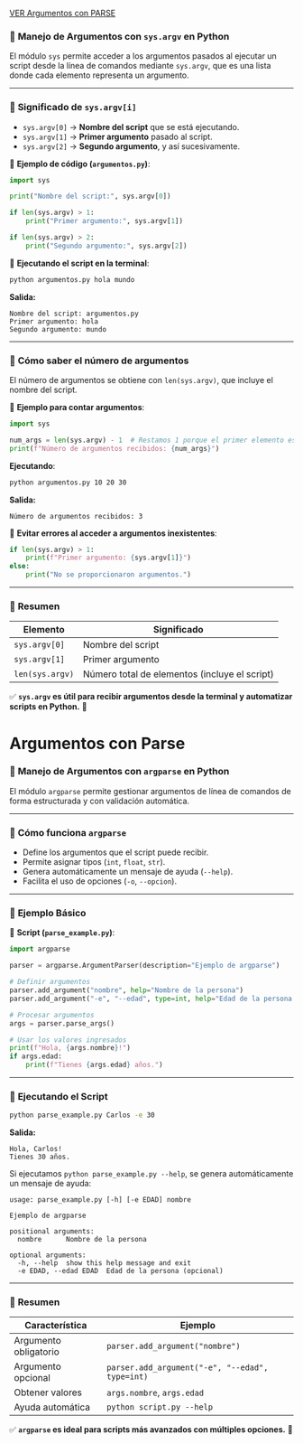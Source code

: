 [VER Argumentos con PARSE](#argumentos-con-parse)

### 📌 **Manejo de Argumentos con `sys.argv` en Python**

El módulo `sys` permite acceder a los argumentos pasados al ejecutar un script desde la línea de comandos mediante `sys.argv`, que es una lista donde cada elemento representa un argumento.

---

### 🔹 **Significado de `sys.argv[i]`**
- `sys.argv[0]` → **Nombre del script** que se está ejecutando.
- `sys.argv[1]` → **Primer argumento** pasado al script.
- `sys.argv[2]` → **Segundo argumento**, y así sucesivamente.

📌 **Ejemplo de código (`argumentos.py`)**:
```python
import sys

print("Nombre del script:", sys.argv[0])

if len(sys.argv) > 1:
    print("Primer argumento:", sys.argv[1])

if len(sys.argv) > 2:
    print("Segundo argumento:", sys.argv[2])
```

📌 **Ejecutando el script en la terminal**:
```sh
python argumentos.py hola mundo
```
**Salida:**
```
Nombre del script: argumentos.py
Primer argumento: hola
Segundo argumento: mundo
```

---

### 🔹 **Cómo saber el número de argumentos**
El número de argumentos se obtiene con `len(sys.argv)`, que incluye el nombre del script.

📌 **Ejemplo para contar argumentos**:
```python
import sys

num_args = len(sys.argv) - 1  # Restamos 1 porque el primer elemento es el script
print(f"Número de argumentos recibidos: {num_args}")
```
**Ejecutando**:
```sh
python argumentos.py 10 20 30
```
**Salida:**
```
Número de argumentos recibidos: 3
```

📌 **Evitar errores al acceder a argumentos inexistentes**:
```python
if len(sys.argv) > 1:
    print(f"Primer argumento: {sys.argv[1]}")
else:
    print("No se proporcionaron argumentos.")
```

---

### 🔹 **Resumen**
| **Elemento** | **Significado** |
|-------------|----------------|
| `sys.argv[0]` | Nombre del script |
| `sys.argv[1]` | Primer argumento |
| `len(sys.argv)` | Número total de elementos (incluye el script) |

✅ **`sys.argv` es útil para recibir argumentos desde la terminal y automatizar scripts en Python.** 🚀

# Argumentos con Parse

### 📌 **Manejo de Argumentos con `argparse` en Python**  

El módulo `argparse` permite gestionar argumentos de línea de comandos de forma estructurada y con validación automática.

---

### 🔹 **Cómo funciona `argparse`**
- Define los argumentos que el script puede recibir.
- Permite asignar tipos (`int`, `float`, `str`).
- Genera automáticamente un mensaje de ayuda (`--help`).
- Facilita el uso de opciones (`-o`, `--opcion`).

---

### 🔹 **Ejemplo Básico**  
📌 **Script (`parse_example.py`)**:
```python
import argparse

parser = argparse.ArgumentParser(description="Ejemplo de argparse")

# Definir argumentos
parser.add_argument("nombre", help="Nombre de la persona")
parser.add_argument("-e", "--edad", type=int, help="Edad de la persona (opcional)")

# Procesar argumentos
args = parser.parse_args()

# Usar los valores ingresados
print(f"Hola, {args.nombre}!")
if args.edad:
    print(f"Tienes {args.edad} años.")
```

---

### 🔹 **Ejecutando el Script**
```sh
python parse_example.py Carlos -e 30
```
**Salida:**
```
Hola, Carlos!
Tienes 30 años.
```

Si ejecutamos `python parse_example.py --help`, se genera automáticamente un mensaje de ayuda:
```
usage: parse_example.py [-h] [-e EDAD] nombre

Ejemplo de argparse

positional arguments:
  nombre      Nombre de la persona

optional arguments:
  -h, --help  show this help message and exit
  -e EDAD, --edad EDAD  Edad de la persona (opcional)
```

---

### 🔹 **Resumen**
| **Característica** | **Ejemplo** |
|-------------------|------------|
| Argumento obligatorio | `parser.add_argument("nombre")` |
| Argumento opcional | `parser.add_argument("-e", "--edad", type=int)` |
| Obtener valores | `args.nombre`, `args.edad` |
| Ayuda automática | `python script.py --help` |

✅ **`argparse` es ideal para scripts más avanzados con múltiples opciones.** 🚀